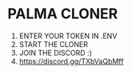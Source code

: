 # PALMA CLONER

1. ENTER YOUR TOKEN IN .ENV
2. START THE CLONER 
3. JOIN THE DISCORD :) 
4. https://discord.gg/TXbVaQbMff

